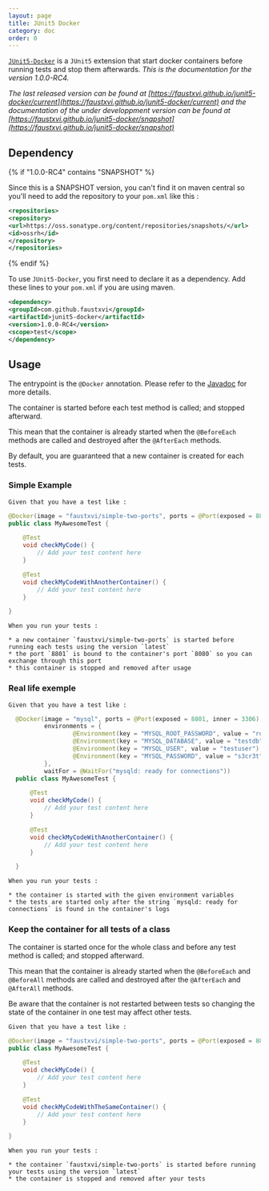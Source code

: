 ```yaml
---
layout: page
title: JUnit5 Docker
category: doc
order: 0
---
```


  [`JUnit5-Docker`](https://github.com/FaustXVI/junit5-docker) is a `JUnit5` extension that start docker containers before running tests and stop them afterwards.
  _This is the documentation for the version 1.0.0-RC4._

  _The last released version can be found at [https://faustxvi.github.io/junit5-docker/current](https://faustxvi.github.io/junit5-docker/current) and the documentation of the under developpment version can be found at [https://faustxvi.github.io/junit5-docker/snapshot](https://faustxvi.github.io/junit5-docker/snapshot)_

  Dependency
  ----------

  {% if "1.0.0-RC4" contains "SNAPSHOT" %}

  Since this is a SNAPSHOT version, you can't find it on maven central so you'll need to add the repository to your `pom.xml` like this :

  ```xml
  <repositories>
  <repository>
  <url>https://oss.sonatype.org/content/repositories/snapshots/</url>
  <id>ossrh</id>
  </repository>
  </repositories>
  ```

  {% endif %}

  To use `JUnit5-Docker`, you first need to declare it as a dependency. Add these lines to your `pom.xml` if you are using maven.

  ```xml
  <dependency>
  <groupId>com.github.faustxvi</groupId>
  <artifactId>junit5-docker</artifactId>
  <version>1.0.0-RC4</version>
  <scope>test</scope>
  </dependency>
  ```

  Usage
  -----

  The entrypoint is the `@Docker` annotation.
  Please refer to the [Javadoc](https://faustxvi.github.io/junit5-docker/javadoc/1.0.0-RC4) for more details.

  The container is started before each test method is called; and stopped afterward.

  This mean that the container is already started when the `@BeforeEach` methods are called and destroyed after the `@AfterEach` methods.

  By default, you are guaranteed that a new container is created for each tests.

### Simple Example

    Given that you have a test like :

```java
@Docker(image = "faustxvi/simple-two-ports", ports = @Port(exposed = 8801, inner = 8080))
public class MyAwesomeTest {

    @Test
    void checkMyCode() {
        // Add your test content here
    }

    @Test
    void checkMyCodeWithAnotherContainer() {
        // Add your test content here
    }

}
```

    When you run your tests :

    * a new container `faustxvi/simple-two-ports` is started before running each tests using the version `latest`
    * the port `8801` is bound to the container's port `8080` so you can exchange through this port
    * this container is stopped and removed after usage

### Real life exemple

    Given that you have a test like :

```java
  @Docker(image = "mysql", ports = @Port(exposed = 8801, inner = 3306),
          environments = {
                  @Environment(key = "MYSQL_ROOT_PASSWORD", value = "root"),
                  @Environment(key = "MYSQL_DATABASE", value = "testdb"),
                  @Environment(key = "MYSQL_USER", value = "testuser"),
                  @Environment(key = "MYSQL_PASSWORD", value = "s3cr3t"),
          },
          waitFor = @WaitFor("mysqld: ready for connections"))
  public class MyAwesomeTest {

      @Test
      void checkMyCode() {
          // Add your test content here
      }

      @Test
      void checkMyCodeWithAnotherContainer() {
          // Add your test content here
      }

  }
```

    When you run your tests :

    * the container is started with the given environment variables
    * the tests are started only after the string `mysqld: ready for connections` is found in the container's logs

### Keep the container for all tests of a class

  The container is started once for the whole class and before any test method is called; and stopped afterward.

  This mean that the container is already started when the `@BeforeEach` and `@BeforeAll` methods are called and destroyed after the `@AfterEach` and `@AfterAll` methods.

  Be aware that the container is not restarted between tests so changing the state of the container in one test may affect other tests.

    Given that you have a test like :

```java
@Docker(image = "faustxvi/simple-two-ports", ports = @Port(exposed = 8801, inner = 8080), newForEachCase = false)
public class MyAwesomeTest {

    @Test
    void checkMyCode() {
        // Add your test content here
    }

    @Test
    void checkMyCodeWithTheSameContainer() {
        // Add your test content here
    }

}
```

    When you run your tests :

    * the container `faustxvi/simple-two-ports` is started before running your tests using the version `latest`
    * the container is stopped and removed after your tests
